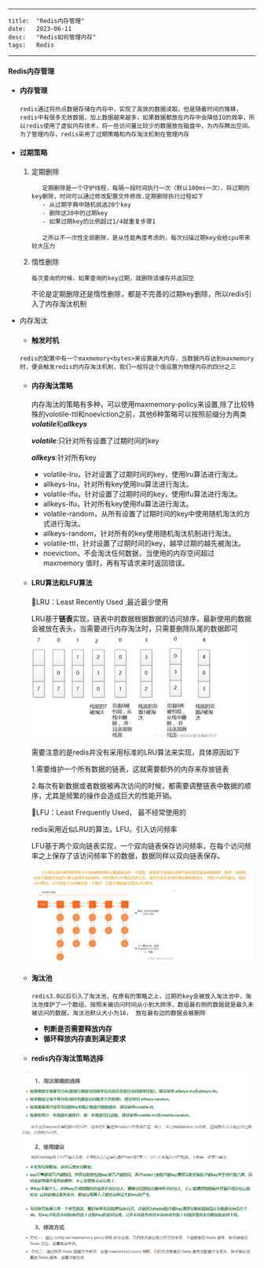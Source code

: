 ----
    title:  "Redis内存管理"
    date:   2023-06-11
    desc:   "Redis如何管理内存"
    tags:   Redis

----


#### Redis内存管理

- #### 内存管理

  ````
  redis通过将热点数据存储在内存中，实现了高效的数据读取。但是随着时间的推移，redis中有很多无效数据，加上数据越来越多，如果数据都放在内存中会降低IO的效率，所以redis使用了虚拟内存技术，将一些访问量比较少的数据放在磁盘中，为内存腾出空间。为了管理内存，redis采用了过期策略和内存淘汰机制在管理内存
  ````

- #### 过期策略

  1. 定期删除

     ````
     	定期删除是一个守护线程，每隔一段时间执行一次（默认100ms一次），将过期的key删除，时间可以通过修改配置文件修改.定期删除执行过程如下
     	- 从过期字典中随机挑选20个key
     	- 删除这20中的过期key
     	- 如果过期key的比例超过1/4就重复步骤1
     	
        之所以不一次性全部删除，是从性能角度考虑的，每次扫描过期key会给cpu带来较大压力
     ````

  2. 惰性删除

     ````
     每次查询的时候，如果查询的key过期，就删除该缓存并返回空
     ````

     不论是定期删除还是惰性删除，都是不完善的过期key删除，所以redis引入了内存淘汰机制

- 内存淘汰

  - #### 触发时机

  ````
  redis的配置中有一个maxmemory<bytes>来设置最大内存，当数据内存达到maxmemory时，便会触发redis的内存淘汰机制，我们一般将这个值设置为物理内存的四分之三
  ````

  - #### 内存淘汰策略

    内存淘汰的策略有多种，可以使用maxmemory-policy来设置,除了比较特殊的volotile-ttl和noeviction之前，其他6种策略可以按照前缀分为两类***volatile***和***allkeys***

    ***volatile***:只针对所有设置了过期时间的key

    ***allkeys***:针对所有key

    - volatile-lru，针对设置了过期时间的key，使用lru算法进行淘汰。
    - allkeys-lru，针对所有key使用lru算法进行淘汰。
    - volatile-lfu，针对设置了过期时间的key，使用lfu算法进行淘汰。
    - allkeys-lfu，针对所有key使用lfu算法进行淘汰。
    - volatile-random，从所有设置了过期时间的key中使用随机淘汰的方式进行淘汰。
    - allkeys-random，针对所有的key使用随机淘汰机制进行淘汰。
    - volatile-ttl，针对设置了过期时间的key，越早过期的越先被淘汰。
    - noeviction，不会淘汰任何数据，当使用的内存空间超过 maxmemory 值时，再有写请求来时返回错误。

  - #### LRU算法和LFU算法

    🚩LRU：Least Recently Used ,最近最少使用

    LRU基于**链表**实现，链表中的数据根据数据的访问排序，最新使用的数据会被放在表头，当需要进行内存淘汰时，只需要删除队尾的数据即可
    ![Alt text](../images/image-20230228150919021.png)

    需要注意的是redis并没有采用标准的LRU算法来实现，具体原因如下

    1.需要维护一个所有数据的链表，这就需要额外的内存来存放链表

    2.每次有新数据或者数据被再次访问的时候，都需要调整链表中数据的顺序，尤其是频繁的操作会造成巨大的性能开销。

    🚩LFU：Least Frequently Used， 最不经常使用的

    redis采用近似LRU的算法，LFU。引入访问频率

    LFU基于两个双向链表实现，一个双向链表保存访问频率，在每个访问频率之上保存了该访问频率下的数据，数据同样以双向链表保存。

    ![Alt text](../images/image-20230228151640653.png)

  - #### 淘汰池

    ````
    redis3.0以后引入了淘汰池，在原有的策略之上，过期的key会被放入淘汰池中，淘汰池维护了一个数组，按照未被访问时间从小到大排序，数组最右侧的数据就是最久未被访问的数据，淘汰池默认大小为16， 放在最右边的数据会被删除
    ````

    - **判断是否需要释放内存**
    - **循环释放内存直到满足要求**

  - #### redis内存淘汰策略选择

   ![Alt text](../images/image-20230228153552534.png)



